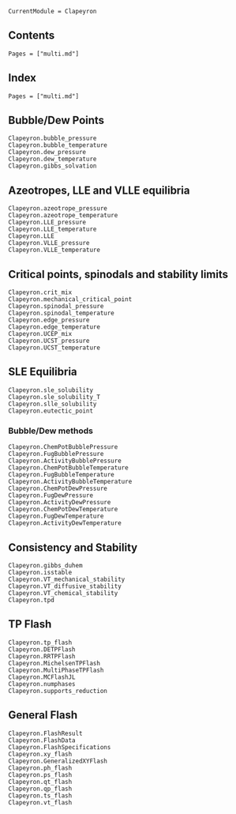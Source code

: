 ```@meta
CurrentModule = Clapeyron
```

## Contents

```@contents
Pages = ["multi.md"]
```

## Index

```@index
Pages = ["multi.md"]
```

## Bubble/Dew Points

```@docs
Clapeyron.bubble_pressure
Clapeyron.bubble_temperature
Clapeyron.dew_pressure
Clapeyron.dew_temperature
Clapeyron.gibbs_solvation
```

## Azeotropes, LLE and VLLE equilibria

```@docs
Clapeyron.azeotrope_pressure
Clapeyron.azeotrope_temperature
Clapeyron.LLE_pressure
Clapeyron.LLE_temperature
Clapeyron.LLE
Clapeyron.VLLE_pressure
Clapeyron.VLLE_temperature
```

## Critical points, spinodals and stability limits

```@docs
Clapeyron.crit_mix
Clapeyron.mechanical_critical_point
Clapeyron.spinodal_pressure
Clapeyron.spinodal_temperature
Clapeyron.edge_pressure
Clapeyron.edge_temperature
Clapeyron.UCEP_mix
Clapeyron.UCST_pressure
Clapeyron.UCST_temperature
```

## SLE Equilibria

```@docs
Clapeyron.sle_solubility
Clapeyron.sle_solubility_T
Clapeyron.slle_solubility
Clapeyron.eutectic_point
```

### Bubble/Dew methods

```@docs
Clapeyron.ChemPotBubblePressure
Clapeyron.FugBubblePressure
Clapeyron.ActivityBubblePressure
Clapeyron.ChemPotBubbleTemperature
Clapeyron.FugBubbleTemperature
Clapeyron.ActivityBubbleTemperature
Clapeyron.ChemPotDewPressure
Clapeyron.FugDewPressure
Clapeyron.ActivityDewPressure
Clapeyron.ChemPotDewTemperature
Clapeyron.FugDewTemperature
Clapeyron.ActivityDewTemperature
```

## Consistency and Stability

```@docs
Clapeyron.gibbs_duhem
Clapeyron.isstable
Clapeyron.VT_mechanical_stability
Clapeyron.VT_diffusive_stability
Clapeyron.VT_chemical_stability
Clapeyron.tpd
```


## TP Flash

```@docs
Clapeyron.tp_flash
Clapeyron.DETPFlash
Clapeyron.RRTPFlash
Clapeyron.MichelsenTPFlash
Clapeyron.MultiPhaseTPFlash
Clapeyron.MCFlashJL
Clapeyron.numphases
Clapeyron.supports_reduction
```

## General Flash

```@docs
Clapeyron.FlashResult
Clapeyron.FlashData
Clapeyron.FlashSpecifications
Clapeyron.xy_flash
Clapeyron.GeneralizedXYFlash
Clapeyron.ph_flash
Clapeyron.ps_flash
Clapeyron.qt_flash
Clapeyron.qp_flash
Clapeyron.ts_flash
Clapeyron.vt_flash
```
